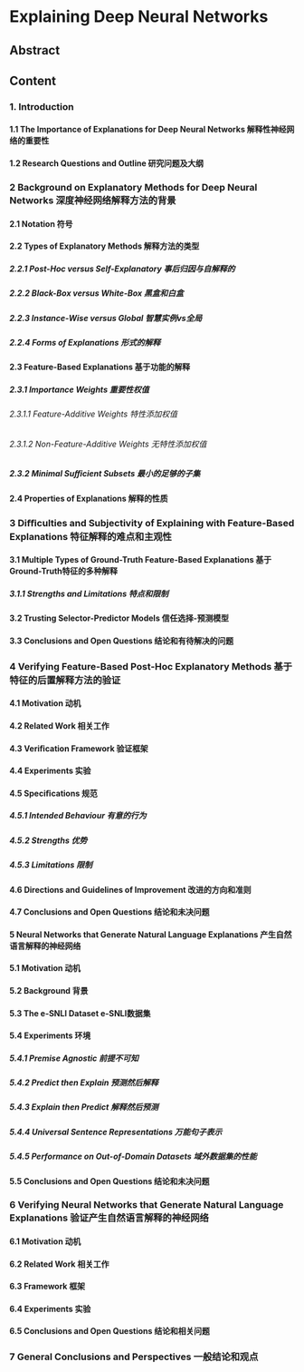 # Explaining Deep Neural Networks

##  Abstract

## Content

### 1. Introduction

#### 1.1 The Importance of Explanations for Deep Neural Networks 解释性神经网络的重要性

#### 1.2 Research Questions and Outline  研究问题及大纲

### 2 Background on Explanatory Methods for Deep Neural Networks 深度神经网络解释方法的背景

#### 2.1 Notation 符号

#### 2.2 Types of Explanatory Methods 解释方法的类型

##### 2.2.1 Post-Hoc versus Self-Explanatory 事后归因与自解释的

##### 2.2.2 Black-Box versus White-Box 黑盒和白盒

##### 2.2.3 Instance-Wise versus Global 智慧实例vs全局

##### 2.2.4 Forms of Explanations 形式的解释

#### 2.3 Feature-Based Explanations 基于功能的解释

##### 2.3.1 Importance Weights 重要性权值

###### 2.3.1.1 Feature-Additive Weights 特性添加权值

###### 2.3.1.2 Non-Feature-Additive Weights 无特性添加权值

##### 2.3.2 Minimal Suﬃcient Subsets 最小的足够的子集

#### 2.4 Properties of Explanations 解释的性质

### 3 Diﬃculties and Subjectivity of Explaining with Feature-Based Explanations 特征解释的难点和主观性

#### 3.1 Multiple Types of Ground-Truth Feature-Based Explanations 基于Ground-Truth特征的多种解释

##### 3.1.1 Strengths and Limitations 特点和限制

#### 3.2 Trusting Selector-Predictor Models 信任选择-预测模型

#### 3.3 Conclusions and Open Questions 结论和有待解决的问题

### 4 Verifying Feature-Based Post-Hoc Explanatory Methods 基于特征的后置解释方法的验证

#### 4.1 Motivation 动机

#### 4.2 Related Work 相关工作

#### 4.3 Veriﬁcation Framework 验证框架

#### 4.4 Experiments 实验

#### 4.5 Speciﬁcations 规范

##### 4.5.1 Intended Behaviour 有意的行为

##### 4.5.2 Strengths 优势

##### 4.5.3 Limitations 限制

#### 4.6 Directions and Guidelines of Improvement 改进的方向和准则

#### 4.7 Conclusions and Open Questions 结论和未决问题

#### 5 Neural Networks that Generate Natural Language Explanations 产生自然语言解释的神经网络

#### 5.1 Motivation 动机

#### 5.2 Background 背景

#### 5.3 The e-SNLI Dataset e-SNLI数据集

#### 5.4 Experiments 环境

##### 5.4.1 Premise Agnostic 前提不可知

##### 5.4.2 Predict then Explain 预测然后解释

##### 5.4.3 Explain then Predict 解释然后预测

##### 5.4.4 Universal Sentence Representations 万能句子表示

##### 5.4.5 Performance on Out-of-Domain Datasets 域外数据集的性能

#### 5.5 Conclusions and Open Questions 结论和未决问题

### 6 Verifying Neural Networks that Generate Natural Language Explanations 验证产生自然语言解释的神经网络

#### 6.1 Motivation 动机

#### 6.2 Related Work 相关工作

#### 6.3 Framework 框架

#### 6.4 Experiments 实验

#### 6.5 Conclusions and Open Questions 结论和相关问题

### 7 General Conclusions and Perspectives 一般结论和观点

















